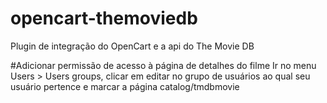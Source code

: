 # opencart-themoviedb
Plugin de integração do OpenCart e a api do The Movie DB

#Adicionar permissão de acesso à página de detalhes do filme
Ir no menu Users > Users groups, clicar em editar no grupo de usuários ao qual seu usuário pertence e marcar a página catalog/tmdbmovie